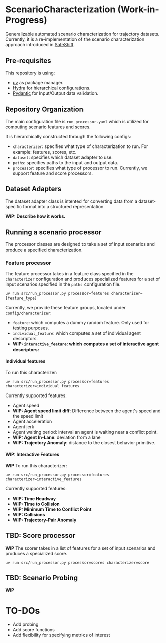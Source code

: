 # ScenarioCharacterization (Work-in-Progress)

Generalizable automated scenario characterization for trajectory datasets. Currently, 
it is a re-implementation of the scenario characterization approach introduced in [SafeShift](https://github.com/cmubig/SafeShift).

## Pre-requisites

This repository is using: 
- [uv](https://docs.astral.sh/uv/) as package manager.
- [Hydra](https://hydra.cc/docs/intro/) for hierarchical configurations. 
- [Pydantic](https://docs.pydantic.dev/latest/) for Input/Output data validation. 

## Repository Organization 

The main configuration file is `run_processor.yaml` which is utilized for computing scenario features
and scores. 

It is hierarchically constructed through the following configs:
- `characterizer`: specifies what type of characterization to run. For example: features, scores, etc.
- `dataset`: specifies which dataset adapter to use. 
- `paths`: specifies paths to the input and output data.
- `processor`: specifies what type of processor to run. Currently, we support feature and score processors. 

## Dataset Adapters

The dataset adapter class is intented for converting data from a dataset-specific format into a  structured representation. 

**WIP: Describe how it works.**

## Running a scenario processor 

The processor classes are designed to take a set of input scenarios and produce a specified characterization. 

### Feature processor

The feature processor takes in a feature class specified in the `characterizer` configuration and produces specialized features for a set of input scenarios specified in the `paths` configuration file. 

```
uv run src/run_processor.py processor=features characterizer=[feature_type]
```

Currently, we provide these feature groups, located under `config/characterizer`:
- `feature`: which computes a dummy random feature. Only used for testing purposes. 
- `individual_feature`: which computes a set of individual agent descriptors.
- **WIP: `interactive_feature`: which computes a set of interactive agent descriptors:**

#### Individual features

To run this characterizer: 
```
uv run src/run_processor.py processor=features characterizer=individual_features
```

Currently supported features:
- Agent speed
- **WIP: Agent speed limit diff**: Difference between the agent's speed and the speed limit
- Agent acceleration 
- Agent jerk
- Agent waiting period: interval an agent is waiting near a conflict point. 
- **WIP: Agent In-Lane**: deviation from a lane
- **WIP: Trajectory Anomaly**: distance to the closest behavior primitive.

#### WIP: Interactive Features

**WIP** To run this characterizer: 
```
uv run src/run_processor.py processor=features characterizer=interactive_features
```

Currently supported features:
 - **WIP: Time Headway**
 - **WIP: Time to Collision**
 - **WIP: Minimum Time to Conflict Point**
 - **WIP: Collisions**
 - **WIP: Trajectory-Pair Anomaly**


## TBD: Score processor


**WIP** The scorer takes in a list of features for a set of input scenarios and produces a specialized score. 
```
uv run src/run_processor.py processor=scores characterizer=score
```

## TBD: Scenario Probing

**WIP**

# TO-DOs

* Add probing
* Add score functions
* Add flexibility for specifying metrics of interest 